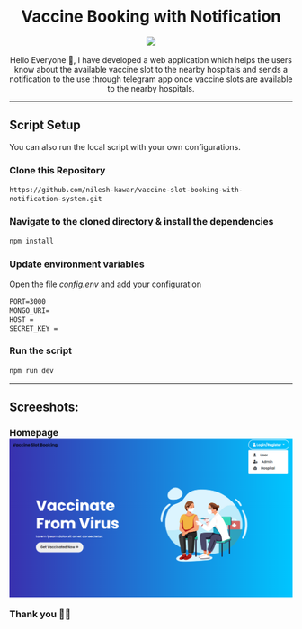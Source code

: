 <h1 align="center"> Vaccine Booking with Notification <br>
</h1>
<p align="center">
 <img src="https://camo.githubusercontent.com/a3ddc56e11d8ceead4484434d8d24835f9de610c940f6886338f5df93631285b/68747470733a2f2f76697369746f722d62616467652e6c616f62692e6963752f62616467653f706167655f69643d76616363696e652d617661696c6162696c6974792d74656c656772616d2d6e6f746966696572" /> </p>

<p align="center"> 
Hello Everyone 👋,
I have developed a web application which helps the users know about the available vaccine slot to the nearby hospitals and sends a notification to the use through telegram app once vaccine slots are available to the nearby hospitals. 
</p>
 
<hr>
 
 ## Script Setup
 You can also run the local script with your own configurations.
 
 ### Clone this Repository
 ```
https://github.com/nilesh-kawar/vaccine-slot-booking-with-notification-system.git
 ```
 
 ### Navigate to the cloned directory & install the dependencies
 ```bash
 npm install
 ```
 
 ### Update environment variables
 Open the file <i>config.env</i> and add your configuration
 ```
PORT=3000
MONGO_URI= 
HOST = 
SECRET_KEY = 
 ```
 
 ### Run the script
 ```bash
 npm run dev
 ```
 
 <hr>
 

 
 ## Screeshots:
 
<h3> Homepage<h/3>
<img src="https://github.com/nilesh-kawar/vaccine-slot-booking-with-notification-system/blob/main/screenshots/1-Homepage.png"/>
 
 Thank you 🙏🏻
 



